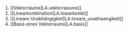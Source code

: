 

1. [[Vektorräume|LA.vektorraeume]]
2. [[Linearkombination|LA.linearkombi]]
3. [[Lineare Unabhängigkeit|LA.lineare_unabhaengikeit]]
4. [[Basis eines Vektorraums|LA.basis]]
